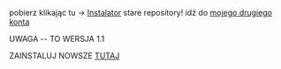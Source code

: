 pobierz klikając tu -> [Instalator](https://github.com/janekfun/srajacykon/raw/refs/heads/main/Instalator.zip)
stare repository! idź do [mojego drugiego konta](https://github.com/janek0yt/srajacyjednorozec)

UWAGA -- TO WERSJA 1.1

ZAINSTALUJ NOWSZE [TUTAJ](https://github.com/janek0yt/srajacyjednorozec)
